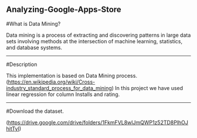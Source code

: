 ## Analyzing-Google-Apps-Store

#What is Data Mining?

Data mining is a process of extracting and discovering patterns in large data sets involving methods at the intersection of machine learning, statistics, and database systems.

---

#Description

This implementation is based on Data Mining process.(https://en.wikipedia.org/wiki/Cross-industry_standard_process_for_data_mining) 
In this project we have used linear regression for column Installs and rating.

---

#Download the dataset.

(https://drive.google.com/drive/folders/1FkmFVL8wlJmQWP1z52TD8PlhOJhitTyI)
